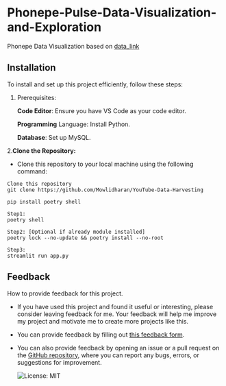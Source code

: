 # Phonepe-Pulse-Data-Visualization-and-Exploration
Phonepe Data Visualization based on [data_link](https://github.com/PhonePe/pulse#readme)
## Installation 
To install and set up this project efficiently, follow these steps:

1. Prerequisites:
  
      **Code Editor**: Ensure you have VS Code as your code editor.
    
      **Programming** Language: Install Python.
    
      **Database**: Set up MySQL.
   
2.**Clone the Repository:**

  - Clone this repository to your local machine using the following command:
  
  ```
  Clone this repository
  git clone https://github.com/Mowlidharan/YouTube-Data-Harvesting

  pip install poetry shell

  Step1:
  poetry shell
  
  Step2: [Optional if already module installed]
  poetry lock --no-update && poetry install --no-root
  
  Step3:
  streamlit run app.py
  ```
## Feedback

How to provide feedback for this project.

- If you have used this project and found it useful or interesting, please consider leaving feedback for me. Your feedback will help me improve my project and motivate me to create more projects like this.
- You can provide feedback by filling out [this feedback form](https://forms.gle/ze9sZecVWGghoW3D7).
- You can also provide feedback by opening an issue or a pull request on the [GitHub repository](https://github.com/Mowlidharan/Phonepe-Pulse-Data-Visualization-and-Exploration), where you can report any bugs, errors, or suggestions for improvement.

  ![License: MIT](https://img.shields.io/badge/License-MIT-yellow.svg)
